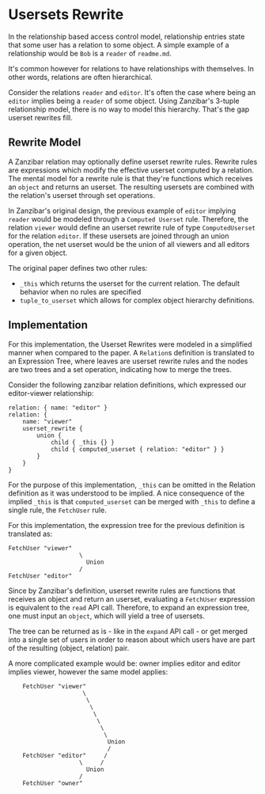 # Usersets Rewrite

In the relationship based access control model, relationship entries state that some user has a relation to some object.
A simple example of a relationship would be `Bob` is a `reader` of `readme.md`.

It's common however for relations to have relationships with themselves.
In other words, relations are often hierarchical.

Consider the relations `reader` and `editor`.
It's often the case where being an `editor` implies being a `reader` of some object.
Using Zanzibar's 3-tuple relationship model, there is no way to model this hierarchy.
That's the gap userset rewrites fill.

## Rewrite Model

A Zanzibar relation may optionally define userset rewrite rules.
Rewrite rules are expressions which modify the effective userset computed by a relation.
The mental model for a rewrite rule is that they're functions which receives an `object` and returns an userset.
The resulting usersets are combined with the relation's userset through set operations.

In Zanzibar's original design, the previous example of `editor` implying `reader` would be modeled through a `Computed Userset` rule.
Therefore, the relation `viewer` would define an userset rewrite rule of type `ComputedUserset` for the relation `editor`.
If these usersets are joined through an union operation, the net userset would be the union of all viewers and all editors for a given object.

The original paper defines two other rules:
- `_this` which returns the userset for the current relation. The default behavior when no rules are specified
- `tuple_to_userset` which allows for complex object hierarchy definitions.


## Implementation

For this implementation, the Userset Rewrites were modeled in a simplified manner when compared to the paper.
A `Relation`s definition is translated to an Expression Tree, where leaves are userset rewrite rules and the nodes are two trees and a set operation, indicating how to merge the trees.

Consider the following zanzibar relation definitions, which expressed our editor-viewer relationship:

```
relation: { name: "editor" }
relation: { 
    name: "viewer"
    userset_rewrite {
        union {
            child { _this {} }
            child { computed_userset { relation: "editor" } }
        }
    }
}
```


For the purpose of this implementation, `_this` can be omitted in the Relation definition as it was understood to be implied.
A nice consequence of the implied `_this` is that `computed_userset` can be merged with `_this` to define a single rule, the `FetchUser` rule.

For this implementation, the expression tree for the previous definition is translated as:

```
FetchUser "viewer" 
                    \
                      Union
                    /
FetchUser "editor" 
```

Since by Zanzibar's definition, userset rewrite rules are functions that receives an object and return an userset, evaluating a `FetchUser` expression is equivalent to the `read` API call.
Therefore, to expand an expression tree, one must input an `object`, which will yield a tree of usersets.

The tree can be returned as is - like in the `expand` API call - or get merged into a single set of users in order to reason about which users have are part of the resulting (object, relation) pair.

A more complicated example would be: owner implies editor and editor implies viewer, however the same model applies:

```
    FetchUser "viewer" 
                     \
                      \
                       \
                        \
                         \
                          \
                           \
                            Union
                            /
    FetchUser "editor"     /
                    \     /
                      Union
                    /
    FetchUser "owner" 
```
